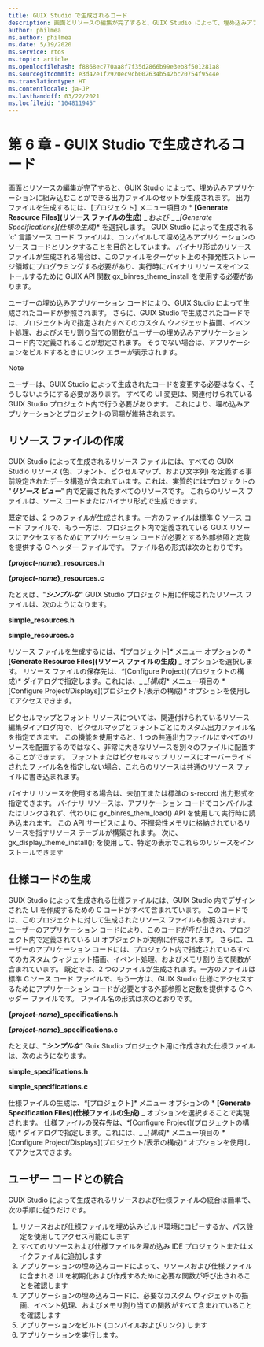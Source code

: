 ```yaml
---
title: GUIX Studio で生成されるコード
description: 画面とリソースの編集が完了すると、GUIX Studio によって、埋め込みアプリケーションに組み込むことができる出力ファイルのセットが生成されます。
author: philmea
ms.author: philmea
ms.date: 5/19/2020
ms.service: rtos
ms.topic: article
ms.openlocfilehash: f8868ec770aa8f7f35d2866b99e3eb8f501281a8
ms.sourcegitcommit: e3d42e1f2920ec9cb002634b542bc20754f9544e
ms.translationtype: HT
ms.contentlocale: ja-JP
ms.lasthandoff: 03/22/2021
ms.locfileid: "104811945"
---
```

# <a name="chapter-6-guix-studio-generated-code"></a>第 6 章 - GUIX Studio で生成されるコード

画面とリソースの編集が完了すると、GUIX Studio によって、埋め込みアプリケーションに組み込むことができる出力ファイルのセットが生成されます。 出力ファイルを生成するには、[プロジェクト] メニュー項目の * **[Generate Resource Files]\(リソース ファイルの生成\)** _ および _ *_[_Generate Specifications]\(仕様の生成\)_** を選択します。 GUIX Studio によって生成される 'c' 言語ソース コード ファイルは、コンパイルして埋め込みアプリケーションのソース コードとリンクすることを目的としています。 バイナリ形式のリソース ファイルが生成される場合は、このファイルをターゲット上の不揮発性ストレージ領域にプログラミングする必要があり、実行時にバイナリ リソースをインストールするために GUIX API 関数 gx_binres_theme_install を使用する必要があります。

ユーザーの埋め込みアプリケーション コードにより、GUIX Studio によって生成されたコードが参照されます。 さらに、GUIX Studio で生成されたコードでは、プロジェクト内で指定されたすべてのカスタム ウィジェット描画、イベント処理、およびメモリ割り当ての関数がユーザーの埋め込みアプリケーション コード内で定義されることが想定されます。 そうでない場合は、アプリケーションをビルドするときにリンク エラーが表示されます。

> [!NOTE]
> ユーザーは、GUIX Studio によって生成されたコードを変更する必要はなく、そうしないようにする必要があります。 すべての UI 変更は、関連付けられている GUIX Studio プロジェクト内で行う必要があります。 これにより、埋め込みアプリケーションとプロジェクトの同期が維持されます。

## <a name="generating-resource-files"></a>リソース ファイルの作成

GUIX Studio によって生成されるリソース ファイルには、すべての GUIX Studio リソース (色、フォント、ピクセルマップ、および文字列) を定義する事前設定されたデータ構造が含まれています。これは、実質的にはプロジェクトの "***リソース ビュー***" 内で定義されたすべてのリソースです。 これらのリソース ファイルは、ソース コードまたはバイナリ形式で生成できます。

既定では、2 つのファイルが生成されます。一方のファイルは標準 C ソース コード ファイルで、もう一方は、プロジェクト内で定義されている GUIX リソースにアクセスするためにアプリケーション コードが必要とする外部参照と定数を提供する C ヘッダー ファイルです。 ファイル名の形式は次のとおりです。

**{*project-name*}_resources.h**

**{*project-name*}_resources.c**

たとえば、"***シンプルな***" GUIX Studio プロジェクト用に作成されたリソース ファイルは、次のようになります。

**simple_resources.h**

**simple_resources.c**

リソース ファイルを生成するには、_*_[プロジェクト]_*_ メニュー オプションの * **[Generate Resource Files]\(リソース ファイルの生成\)** _ オプションを選択します。 リソース ファイルの保存先は、_*_[Configure Project]\(プロジェクトの構成\)_*_ ダイアログで指定します。これには、_ *_[_構成]_** メニュー項目の _*_[Configure Project/Displays]\(プロジェクト/表示の構成\)_*_ オプションを使用してアクセスできます。

ピクセルマップとフォント リソースについては、関連付けられているリソース編集ダイアログ内で、ピクセルマップとフォントごとにカスタム出力ファイル名を指定できます。 この機能を使用すると、1 つの共通出力ファイルにすべてのリソースを配置するのではなく、非常に大きなリソースを別々のファイルに配置することができます。 フォントまたはピクセルマップ リソースにオーバーライドされたファイル名を指定しない場合、これらのリソースは共通のリソース ファイルに書き込まれます。

バイナリ リソースを使用する場合は、未加工または標準の s-record 出力形式を指定できます。 バイナリ リソースは、アプリケーション コードでコンパイルまたはリンクされず、代わりに gx_binres_them_load() API を使用して実行時に読み込まれます。 この API サービスにより、不揮発性メモリに格納されているリソースを指すリソース テーブルが構築されます。 次に、gx_display_theme_install(); を使用して、特定の表示でこれらのリソースをインストールできます

## <a name="generating-specification-code"></a>仕様コードの生成

GUIX Studio によって生成される仕様ファイルには、GUIX Studio 内でデザインされた UI を作成するための C コードがすべて含まれています。 このコードでは、このプロジェクトに対して生成されたリソース ファイルも参照されます。 ユーザーのアプリケーション コードにより、このコードが呼び出され、プロジェクト内で定義されている UI オブジェクトが実際に作成されます。 さらに、ユーザーのアプリケーション コードには、プロジェクト内で指定されているすべてのカスタム ウィジェット描画、イベント処理、およびメモリ割り当て関数が含まれています。 既定では、2 つのファイルが生成されます。一方のファイルは標準 C ソース コード ファイルで、もう一方は、GUIX Studio 仕様にアクセスするためにアプリケーション コードが必要とする外部参照と定数を提供する C ヘッダー ファイルです。 ファイル名の形式は次のとおりです。

**{*project-name*}_specifications.h**

**{*project-name*}_specifications.c**

たとえば、"***シンプルな***" Guix Studio プロジェクト用に作成された仕様ファイルは、次のようになります。

**simple_specifications.h**

**simple_specifications.c**

仕様ファイルの生成は、_*_[プロジェクト]_*_ メニュー オプションの * **[Generate Specification Files]\(仕様ファイルの生成\)** _ オプションを選択することで実現されます。 仕様ファイルの保存先は、_*_[Configure Project]\(プロジェクトの構成\)_*_ ダイアログで指定します。これには、_ *_[_構成]_** メニュー項目の _*_[Configure Project/Displays]\(プロジェクト/表示の構成\)_*_ オプションを使用してアクセスできます。

## <a name="integrating-with-user-code"></a>ユーザー コードとの統合

GUIX Studio によって生成されるリソースおよび仕様ファイルの統合は簡単で、次の手順に従うだけです。

1. リソースおよび仕様ファイルを埋め込みビルド環境にコピーするか、パス設定を使用してアクセス可能にします
2. すべてのリソースおよび仕様ファイルを埋め込み IDE プロジェクトまたはメイクファイルに追加します
3. アプリケーションの埋め込みコードによって、リソースおよび仕様ファイルに含まれる UI を初期化および作成するために必要な関数が呼び出されることを確認します
4. アプリケーションの埋め込みコードに、必要なカスタム ウィジェットの描画、イベント処理、およびメモリ割り当ての関数がすべて含まれていることを確認します
5. アプリケーションをビルド (コンパイルおよびリンク) します
6. アプリケーションを実行します。